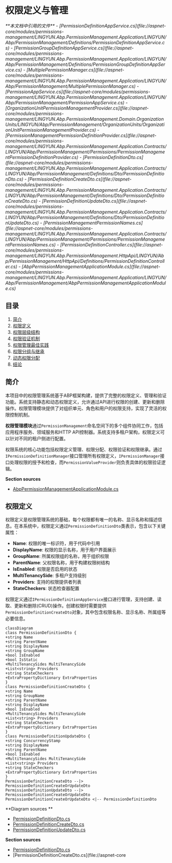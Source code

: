 
# 权限定义与管理

<cite>
**本文档中引用的文件**   
- [PermissionDefinitionAppService.cs](file://aspnet-core/modules/permissions-management/LINGYUN.Abp.PermissionManagement.Application/LINGYUN/Abp/PermissionManagement/Definitions/PermissionDefinitionAppService.cs)
- [PermissionGroupDefinitionAppService.cs](file://aspnet-core/modules/permissions-management/LINGYUN.Abp.PermissionManagement.Application/LINGYUN/Abp/PermissionManagement/Definitions/PermissionGroupDefinitionAppService.cs)
- [MultiplePermissionManager.cs](file://aspnet-core/modules/permissions-management/LINGYUN.Abp.PermissionManagement.Application/LINGYUN/Abp/PermissionManagement/MultiplePermissionManager.cs)
- [PermissionAppService.cs](file://aspnet-core/modules/permissions-management/LINGYUN.Abp.PermissionManagement.Application/LINGYUN/Abp/PermissionManagement/PermissionAppService.cs)
- [OrganizationUnitPermissionManagementProvider.cs](file://aspnet-core/modules/permissions-management/LINGYUN.Abp.PermissionManagement.Domain.OrganizationUnits/LINGYUN/Abp/PermissionManagement/OrganizationUnits/OrganizationUnitPermissionManagementProvider.cs)
- [PermissionManagementPermissionDefinitionProvider.cs](file://aspnet-core/modules/permissions-management/LINGYUN.Abp.PermissionManagement.Application.Contracts/LINGYUN/Abp/PermissionManagement/Permissions/PermissionManagementPermissionDefinitionProvider.cs)
- [PermissionDefinitionDto.cs](file://aspnet-core/modules/permissions-management/LINGYUN.Abp.PermissionManagement.Application.Contracts/LINGYUN/Abp/PermissionManagement/Definitions/Dto/PermissionDefinitionDto.cs)
- [PermissionDefinitionCreateDto.cs](file://aspnet-core/modules/permissions-management/LINGYUN.Abp.PermissionManagement.Application.Contracts/LINGYUN/Abp/PermissionManagement/Definitions/Dto/PermissionDefinitionCreateDto.cs)
- [PermissionDefinitionUpdateDto.cs](file://aspnet-core/modules/permissions-management/LINGYUN.Abp.PermissionManagement.Application.Contracts/LINGYUN/Abp/PermissionManagement/Definitions/Dto/PermissionDefinitionUpdateDto.cs)
- [PermissionManagementPermissionNames.cs](file://aspnet-core/modules/permissions-management/LINGYUN.Abp.PermissionManagement.Application.Contracts/LINGYUN/Abp/PermissionManagement/Permissions/PermissionManagementPermissionNames.cs)
- [PermissionDefinitionController.cs](file://aspnet-core/modules/permissions-management/LINGYUN.Abp.PermissionManagement.HttpApi/LINGYUN/Abp/PermissionManagement/HttpApi/Definitions/PermissionDefinitionController.cs)
- [AbpPermissionManagementApplicationModule.cs](file://aspnet-core/modules/permissions-management/LINGYUN.Abp.PermissionManagement.Application/LINGYUN/Abp/PermissionManagement/AbpPermissionManagementApplicationModule.cs)
</cite>

## 目录
1. [简介](#简介)
2. [权限定义](#权限定义)
3. [权限层级结构](#权限层级结构)
4. [权限验证机制](#权限验证机制)
5. [权限管理最佳实践](#权限管理最佳实践)
6. [权限分组与继承](#权限分组与继承)
7. [动态权限分配](#动态权限分配)
8. [结论](#结论)

## 简介

本项目中的权限管理系统基于ABP框架构建，提供了完整的权限定义、管理和验证功能。系统支持静态和动态权限定义，允许通过API进行权限的创建、更新和删除操作。权限管理模块提供了对组织单元、角色和用户的权限支持，实现了灵活的权限控制机制。

**权限管理模块**通过`PermissionManagement`命名空间下的多个组件协同工作，包括应用程序服务、领域服务和HTTP API控制器。系统支持多租户架构，权限定义可以针对不同的租户侧进行配置。

权限系统的核心功能包括权限定义管理、权限分配、权限验证和权限继承。通过`IPermissionDefinitionManager`接口管理所有权限定义，`IPermissionManager`接口处理权限的授予和检查，而`PermissionValueProvider`则负责具体的权限验证逻辑。

**Section sources**
- [AbpPermissionManagementApplicationModule.cs](file://aspnet-core/modules/permissions-management/LINGYUN.Abp.PermissionManagement.Application/LINGYUN/Abp/PermissionManagement/AbpPermissionManagementApplicationModule.cs)

## 权限定义

权限定义是权限管理系统的基础，每个权限都有唯一的名称、显示名称和描述信息。在本系统中，权限定义通过`PermissionDefinitionDto`类表示，包含以下关键属性：

- **Name**: 权限的唯一标识符，用于代码中引用
- **DisplayName**: 权限的显示名称，用于用户界面展示
- **GroupName**: 所属权限组的名称，用于组织权限
- **ParentName**: 父权限名称，用于构建权限树结构
- **IsEnabled**: 权限是否启用的状态
- **MultiTenancySide**: 多租户支持级别
- **Providers**: 支持的权限提供者列表
- **StateCheckers**: 状态检查器配置

权限定义通过`IPermissionDefinitionAppService`接口进行管理，支持创建、读取、更新和删除(CRUD)操作。创建权限时需要提供`PermissionDefinitionCreateDto`对象，其中包含权限名称、显示名称、所属组等必要信息。

```mermaid
classDiagram
class PermissionDefinitionDto {
+string Name
+string ParentName
+string DisplayName
+string GroupName
+bool IsEnabled
+bool IsStatic
+MultiTenancySides MultiTenancySide
+List<string> Providers
+string StateCheckers
+ExtraPropertyDictionary ExtraProperties
}
class PermissionDefinitionCreateDto {
+string Name
+string GroupName
+string ParentName
+string DisplayName
+bool IsEnabled
+MultiTenancySides MultiTenancySide
+List<string> Providers
+string StateCheckers
+ExtraPropertyDictionary ExtraProperties
}
class PermissionDefinitionUpdateDto {
+string ConcurrencyStamp
+string DisplayName
+string ParentName
+bool IsEnabled
+MultiTenancySides MultiTenancySide
+List<string> Providers
+string StateCheckers
+ExtraPropertyDictionary ExtraProperties
}
PermissionDefinitionCreateDto --|> PermissionDefinitionCreateOrUpdateDto
PermissionDefinitionUpdateDto --|> PermissionDefinitionCreateOrUpdateDto
PermissionDefinitionCreateOrUpdateDto <|-- PermissionDefinitionDto
```

**Diagram sources **
- [PermissionDefinitionDto.cs](file://aspnet-core/modules/permissions-management/LINGYUN.Abp.PermissionManagement.Application.Contracts/LINGYUN/Abp/PermissionManagement/Definitions/Dto/PermissionDefinitionDto.cs)
- [PermissionDefinitionCreateDto.cs](file://aspnet-core/modules/permissions-management/LINGYUN.Abp.PermissionManagement.Application.Contracts/LINGYUN/Abp/PermissionManagement/Definitions/Dto/PermissionDefinitionCreateDto.cs)
- [PermissionDefinitionUpdateDto.cs](file://aspnet-core/modules/permissions-management/LINGYUN.Abp.PermissionManagement.Application.Contracts/LINGYUN/Abp/PermissionManagement/Definitions/Dto/PermissionDefinitionUpdateDto.cs)

**Section sources**
- [PermissionDefinitionDto.cs](file://aspnet-core/modules/permissions-management/LINGYUN.Abp.PermissionManagement.Application.Contracts/LINGYUN/Abp/PermissionManagement/Definitions/Dto/PermissionDefinitionDto.cs)
- [PermissionDefinitionCreateDto.cs](file://aspnet-core